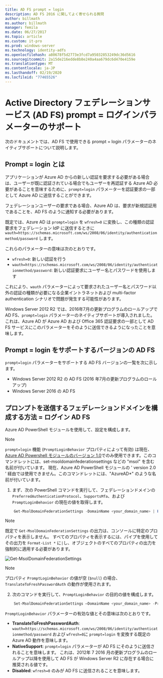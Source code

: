 ```yaml
---
title: AD FS prompt = login
description: AD FS 2016 に関してよく寄せられる質問
author: billmath
ms.author: billmath
manager: femila
ms.date: 06/27/2017
ms.topic: article
ms.custom: it-pro
ms.prod: windows-server
ms.technology: identity-adfs
ms.openlocfilehash: a80678f5d2773e3fcd7a95032853249dc36d5616
ms.sourcegitcommit: 2a15de216edde8b8e240a4aa679dc6d470e4159e
ms.translationtype: MT
ms.contentlocale: ja-JP
ms.lasthandoff: 02/19/2020
ms.locfileid: "77465526"
---
```

# <a name="active-directory-federation-services-promptlogin-parameter-support"></a>Active Directory フェデレーションサービス (AD FS) prompt = ログインパラメーターのサポート

次のドキュメントでは、AD FS で使用できる prompt = login パラメーターのネイティブサポートについて説明します。

## <a name="what-is-promptlogin"></a>Prompt = login とは

アプリケーションが Azure AD からの新しい認証を要求する必要がある場合は、ユーザーが既に認証されている場合でもユーザーを再認証する Azure AD 必要があることを意味するために、`prompt=login` パラメーターを認証要求の一部として Azure AD に送信することができます。

フェデレーションユーザーの要求である場合、Azure AD は、要求が新規認証用であることを、AD FS のように通知する必要があります。

既定では、Azure AD は `prompt=login` を `wfresh=0` に変換し、この種類の認証要求をフェデレーション IdP に送信するときに `wauth=https://schemas.microsoft.com/ws/2008/06/identity/authenticationmethod/password` します。

これらのパラメーターの意味は次のとおりです。

- `wfresh=0`: 新しい認証を行う
- `wauth=https://schemas.microsoft.com/ws/2008/06/identity/authenticationmethod/password`: 新しい認証要求にユーザー名とパスワードを使用します

これにより、`wauth` パラメーターによって要求されたユーザー名とパスワード以外の認証の種類が必要になる企業イントラネットおよび multi-factor authentication シナリオで問題が発生する可能性があります。  

Windows Server 2012 R2 では、2016年7月の更新プログラムのロールアップで AD FS、`prompt=login` パラメーターのネイティブサポートが導入されました。 これは、Azure AD が Azure AD および Office 365 認証要求の一部として AD FS サービスにこのパラメーターをそのように送信できるようになったことを意味します。

## <a name="ad-fs-versions-that-support-promptlogin"></a>Prompt = login をサポートするバージョンの AD FS

`prompt=login` パラメーターをサポートする AD FS バージョンの一覧を次に示します。

- Windows Server 2012 R2 の AD FS (2016 年7月の更新プログラムのロールアップ)
- Windows Server 2016 の AD FS

## <a name="how-to-configure-a-federated-domain-to-send-promptlogin-to-ad-fs"></a>プロンプトを送信するフェデレーションドメインを構成する方法 = ログイン AD FS

Azure AD PowerShell モジュールを使用して、設定を構成します。

> [!NOTE]
> `prompt=login` 機能 (`PromptLoginBehavior` プロパティによって有効) は現在、 [Azure AD Powershell モジュールのバージョン 1.0](https://connect.microsoft.com/site1164/Downloads/DownloadDetails.aspx?DownloadID=59185)でのみ使用できます。このコマンドレットには、set-msoldomainfederationsettings などの "msol" を含む名前が付いています。  現在、Azure AD PowerShell モジュールの ' version 2.0 ' 経由では使用できません。このコマンドレットには、"AzureAD\*" のような名前が付いています。

1. まず、次の PowerShell コマンドを実行して、フェデレーションドメインの `PreferredAuthenticationProtocol`、`SupportsMfa`、および `PromptLoginBehavior` の現在の値を取得します。

```powershell
    Get-MsolDomainFederationSettings -DomainName <your_domain_name> | Format-List *
```

> [!NOTE]
> 既定で `Get-MsolDomainFederationSettings` の出力は、コンソールに特定のプロパティを表示しません。 すべてのプロパティを表示するには、パイプを使用してその出力を `Format-List *` に`|`し、オブジェクトのすべてのプロパティの出力を強制的に適用する必要があります。

![Get-MsolDomainFederationSettings](media/AD-FS-Prompt-Login/GetMsol.png)

> [!NOTE]
> プロパティ `PromptLoginBehavior` の値が空 (`$null`) の場合、`TranslateToFreshPasswordAuth` の動作が使用されます。

2. 次のコマンドを実行して、`PromptLoginBehavior` の目的の値を構成します。

```powershell
    Set-MsolDomainFederationSettings –DomainName <your_domain_name> -PreferredAuthenticationProtocol <current_value_from_step1> -SupportsMfa <current_value_from_step1> -PromptLoginBehavior <TranslateToFreshPasswordAuth|NativeSupport|Disabled>
```

`PromptLoginBehavior` パラメーターの有効な値とその意味は次のとおりです。

- **TranslateToFreshPasswordAuth**: `wauth=https://schemas.microsoft.com/ws/2008/06/identity/authenticationmethod/password` および `wfresh=0`に `prompt=login` を変換する既定の Azure AD 動作を意味します。
- **NativeSupport**: `prompt=login` パラメーターが AD FS にそのように送信されることを意味します。 これは、2012年 7 2016 月の更新プログラムのロールアップ以降を使用して AD FS が Windows Server R2 に存在する場合に推奨される値です。
- **Disabled**: `wfresh=0` のみが AD FS に送信されることを意味します。
